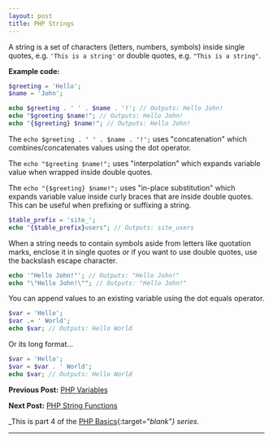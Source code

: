 ```yaml
---
layout: post
title: PHP Strings
---
```


A string is a set of characters (letters, numbers, symbols) inside single quotes, e.g. `'This is a string'` or double quotes, e.g. `"This is a string"`.

**Example code:**

```php
$greeting = 'Hello';
$name = 'John';

echo $greeting . ' ' . $name . '!'; // Outputs: Hello John!
echo "$greeting $name!"; // Outputs: Hello John!
echo "{$greeting} $name!"; // Outputs: Hello John!
```

The `echo $greeting . ' ' . $name . '!';` uses "concatenation" which combines/concatenates values using the dot operator.

The `echo "$greeting $name!";` uses "interpolation" which expands variable value when wrapped inside double quotes.

The `echo "{$greeting} $name!";` uses "in-place substitution" which expands variable value inside curly braces that are inside double quotes. This can be useful when prefixing or suffixing a string.

```php
$table_prefix = 'site_';
echo "{$table_prefix}users"; // Outputs: site_users
```

When a string needs to contain symbols aside from letters like quotation marks, enclose it in single quotes or if you want to use double quotes, use the backslash escape character.

```php
echo '"Hello John!"'; // Outputs: "Hello John!"
echo "\"Hello John!\""; // Outputs: "Hello John!"
```

You can append values to an existing variable using the dot equals operator.

```php
$var = 'Hello';
$var .= ' World';
echo $var; // Outputs: Hello World
```


Or its long format...

```php
$var = 'Hello';
$var = $var . ' World';
echo $var; // Outputs: Hello World
```

**Previous Post:** [PHP Variables](https://kennyalmendral.github.io/php-variables/)

**Next Post:** [PHP String Functions](https://kennyalmendral.github.io/php-string-functions/)

_This is part 4 of the [PHP Basics](https://kennyalmendral.github.io/php-basics/){:target="_blank"} series._

---
